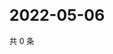# 2022-05-06

共 0 条

<!-- BEGIN WEIBO -->
<!-- 最后更新时间 Fri May 06 2022 05:12:27 GMT+0800 (China Standard Time) -->

<!-- END WEIBO -->
